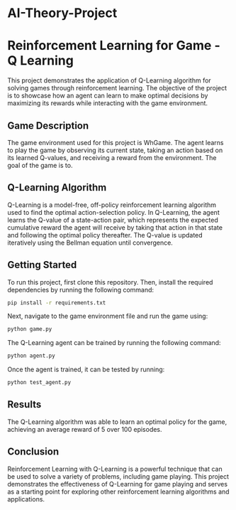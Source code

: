 # AI-Theory-Project
# Reinforcement Learning for Game - Q Learning

This project demonstrates the application of Q-Learning algorithm for solving games through reinforcement learning. The objective of the project is to showcase how an agent can learn to make optimal decisions by maximizing its rewards while interacting with the game environment.

## Game Description
The game environment used for this project is WhGame. The agent learns to play the game by observing its current state, taking an action based on its learned Q-values, and receiving a reward from the environment. The goal of the game is to.

## Q-Learning Algorithm
Q-Learning is a model-free, off-policy reinforcement learning algorithm used to find the optimal action-selection policy. In Q-Learning, the agent learns the Q-value of a state-action pair, which represents the expected cumulative reward the agent will receive by taking that action in that state and following the optimal policy thereafter. The Q-value is updated iteratively using the Bellman equation until convergence.

## Getting Started
To run this project, first clone this repository. Then, install the required dependencies by running the following command:

```sh
pip install -r requirements.txt
```

Next, navigate to the game environment file and run the game using:

```sh
python game.py
```

The Q-Learning agent can be trained by running the following command:

```sh
python agent.py
```

Once the agent is trained, it can be tested by running:

```sh
python test_agent.py
```

## Results
The Q-Learning algorithm was able to learn an optimal policy for the game, achieving an average reward of 5 over 100 episodes.

## Conclusion
Reinforcement Learning with Q-Learning is a powerful technique that can be used to solve a variety of problems, including game playing. This project demonstrates the effectiveness of Q-Learning for game playing and serves as a starting point for exploring other reinforcement learning algorithms and applications.

